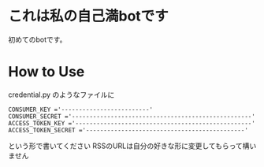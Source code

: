 # これは私の自己満botです
初めてのbotです。

# How to Use
credential.py のようなファイルに
```
CONSUMER_KEY ='-------------------------'
CONSUMER_SECRET ='---------------------------------------------------'
ACCESS_TOKEN_KEY ='--------------------------------------------------'
ACCESS_TOKEN_SECRET ='---------------------------------------------'
```
という形で書いてください
RSSのURLは自分の好きな形に変更してもらって構いません
